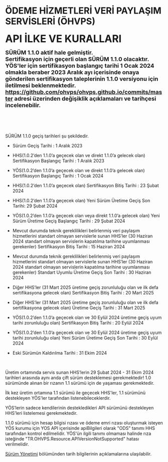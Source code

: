#  ÖDEME HİZMETLERİ VERİ PAYLAŞIM SERVİSLERİ (ÖHVPS) 

**<font size=6>API İLKE VE KURALLARI  </font>**  

 <font size=4><b>SÜRÜM 1.1.0 aktif hale gelmiştir.<br>
Sertifikasyon için geçerli olan SÜRÜM 1.1.0 olacaktır.<br>
YÖS'ler için sertifikasyon başlangıç tarihi 1 Ocak 2024 olmakla beraber 2023 Aralık ayı içerisinde onaya gönderilen sertifikasyon taleplerinin 1.1.0 versiyonu için iletilmesi beklenmektedir.
<br>
 <https://github.com/ohvps/ohvps.github.io/commits/master> adresi üzerinden değişiklik açıklamaları ve tarihçesi incelenebilir.<br></b></font>

<br/>


<br/>
<br/>

SÜRÜM 1.1.0 geçiş tarihleri şu şekildedir.

-	Sürüm Geçiş Tarihi : 1 Aralık 2023

-	HHS(1.0.2’den 1.1.0’a geçecek olan ve direkt 1.1.0’a gelecek olan) Sertifikasyon Başlangıç Tarihi : 1 Aralık 2023

-	YÖS(1.0.2’den 1.1.0’a geçecek olan ve direkt 1.1.0’a gelecek olan) Sertifikasyon Başlangıç Tarihi : 1 Ocak 2024

-	HHS(1.0.2’den 1.1.0’a geçecek olan) Sertifikasyon Bitiş Tarihi : 23 Şubat 2024

-	HHS(1.0.2’den 1.1.0’a geçecek olan) Yeni Sürüm Üretime Geçiş Son Tarihi: 29 Şubat 2024

-	YÖS(1.0.2’den 1.1.0’a geçecek olan veya direkt 1.1.0’a gelecek olan) Yeni Sürüm Üretime Geçiş Başlangıç Tarihi : 29 Şubat 2024

-	Mevcut durumda teknik gereklilikleri belirlenmiş veri paylaşım hizmetlerini standart olmayan servislerle sunan HHS’ler (30 Haziran 2024 standart olmayan servislerin kapatılma tarihine uyumlanması gerekenler) Sertifikasyon Bitiş Tarihi : 15 Haziran 2024

-	Mevcut durumda teknik gereklilikleri belirlenmiş veri paylaşım hizmetlerini standart olmayan servislerle sunan HHS’ler (30 Haziran 2024 standart olmayan servislerin kapatılma tarihine uyumlanması gerekenler) Standart Uyumlu Üretime Geçiş Son Tarihi : 30 Haziran 2024

-	Diğer HHS’ler (31 Mart 2025 üretime geçiş zorunluluğu olan ve ilk defa sertifikasyona gelecek olan) Sertifikasyon Bitiş Tarihi : 20 Mart 2025

-	Diğer HHS’ler (31 Mart 2025 üretime geçiş zorunluluğu olan ve ilk defa sertifikasyona gelecek olan) Üretime Geçiş Tarihi : 31 Mart 2025

-	YÖS(1.0.2’den 1.1.0’a geçecek olan ve 30 Eylül 2024 üretime geçiş uyum tarihi zorunluluğu olan) Sertifikasyon Bitiş Tarihi : 20 Eylül 2024

-	YÖS(1.0.2’den 1.1.0’a geçecek olan ve 30 Eylül 2024 üretime geçiş uyum tarihi zorunluluğu olan) Yeni Sürüm Üretime Geçiş Son Tarihi : 30 Eylül 2024

-	Eski Sürümün Kaldırılma Tarihi : 31 Ekim 2024
  

<br>


Üretim ortamında servis sunan HHS’lerin 29 Şubat 2024 - 31 Ekim 2024 tarihleri arasında aynı anda çift sürüm desteklemesi gerekmektedir! 1.0 sürümünde alınan bir rızanın 1.1 sürümü için de yaşaması gerekmektedir.

İlk kez üretim ortamına 1.1 sürümü ile geçecek HHS'ler, 1.1 sürümünü destekleyen YÖS'ler tarafından listenebileceklerdir.

YÖS’lerin sadece kendilerinin destekledikleri API sürümünü destekleyen HHS’leri listelemesi gerekmektedir.

1.1.0 sürümü için hesap bilgisi rızası ve ödeme emri rızası oluşturmak isteyen YÖS kurumu için YOS API içerisinde apiBilgileri olarak "ODS" tanımı HHS tarafından kontrol edilmelidir. YÖS'ün ilgili tanımı olmaması halinde rıza isteğinde "TR.OHVPS.Resource.APIVersionNotSupported" hatası verilmelidir.

[Sürüm Yönetimi](surum-yonetimi) bölümünden tarih bilgilerinin açıklamalarına ulaşılabilir.


<br/>
<br/>
<br/>
<br/>
<br/>
<br/>
<br/>
<br/>
<br/>
<br/>
<br/>
<br/>
<br/>
<br/>
<br/>
<br/>
<br/>
<br/>
<br/>
<br/>
<br/>
<br/>
<br/>